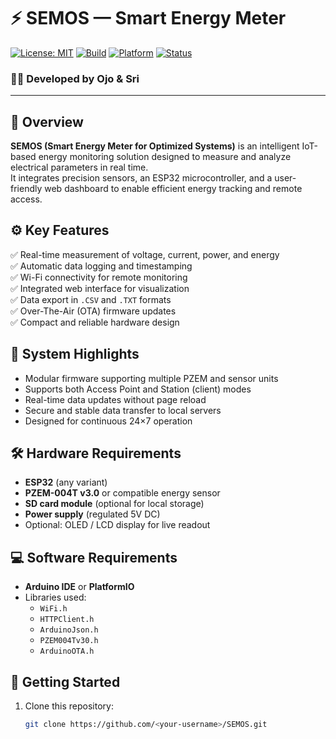 # ⚡ SEMOS — Smart Energy Meter  
[![License: MIT](https://img.shields.io/badge/License-MIT-blue.svg)](LICENSE)
[![Build](https://img.shields.io/badge/Build-Stable-brightgreen.svg)]()
[![Platform](https://img.shields.io/badge/Platform-ESP32-orange.svg)]()
[![Status](https://img.shields.io/badge/Version-2.2-purple.svg)]()

### 👩‍🔬 Developed by **Ojo & Sri**

---

## 📘 Overview  
**SEMOS (Smart Energy Meter for Optimized Systems)** is an intelligent IoT-based energy monitoring solution designed to measure and analyze electrical parameters in real time.  
It integrates precision sensors, an ESP32 microcontroller, and a user-friendly web dashboard to enable efficient energy tracking and remote access.



## ⚙️ Key Features  
✅ Real-time measurement of voltage, current, power, and energy  
✅ Automatic data logging and timestamping  
✅ Wi-Fi connectivity for remote monitoring  
✅ Integrated web interface for visualization  
✅ Data export in `.CSV` and `.TXT` formats  
✅ Over-The-Air (OTA) firmware updates  
✅ Compact and reliable hardware design  



## 🧠 System Highlights  
- Modular firmware supporting multiple PZEM and sensor units  
- Supports both Access Point and Station (client) modes  
- Real-time data updates without page reload  
- Secure and stable data transfer to local servers  
- Designed for continuous 24×7 operation  



## 🛠️ Hardware Requirements  
- **ESP32** (any variant)  
- **PZEM-004T v3.0** or compatible energy sensor  
- **SD card module** (optional for local storage)  
- **Power supply** (regulated 5V DC)  
- Optional: OLED / LCD display for live readout  



## 💻 Software Requirements  
- **Arduino IDE** or **PlatformIO**  
- Libraries used:  
  - `WiFi.h`  
  - `HTTPClient.h`  
  - `ArduinoJson.h`  
  - `PZEM004Tv30.h`  
  - `ArduinoOTA.h`  



## 🚀 Getting Started  
1. Clone this repository:  
   ```bash
   git clone https://github.com/<your-username>/SEMOS.git
